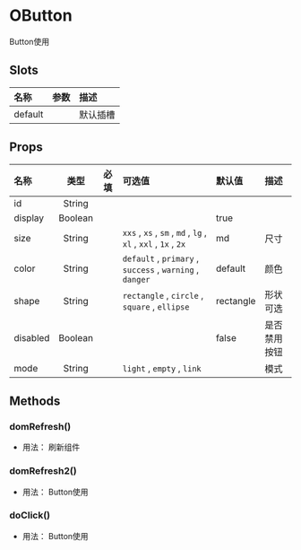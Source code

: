 # OButton

Button使用

## Slots

| 名称    | 参数 | 描述     |
| :------ | :--- | :------- |
| default |      | 默认插槽 |

## Props

| 名称     |   类型  | 必填 | 可选值                                                         | 默认值    | 描述         |
| :------- | :-----: | :--: | :------------------------------------------------------------- | :-------- | :----------- |
| id       |  String |      |                                                                |           |              |
| display  | Boolean |      |                                                                | true      |              |
| size     |  String |      | `xxs` , `xs` , `sm` , `md` , `lg` , `xl` , `xxl` , `1x` , `2x` | md        | 尺寸         |
| color    |  String |      | `default` , `primary` , `success` , `warning` , `danger`       | default   | 颜色         |
| shape    |  String |      | `rectangle` , `circle` , `square` , `ellipse`                  | rectangle | 形状可选     |
| disabled | Boolean |      |                                                                | false     | 是否禁用按钮 |
| mode     |  String |      | `light` , `empty` , `link`                                     |           | 模式         |

## Methods

### domRefresh()
- 用法： 刷新组件

### domRefresh2()
- 用法： Button使用

### doClick()
- 用法： Button使用
